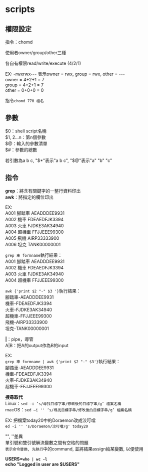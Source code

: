 # scripts

## 權限設定  
指令：chomd

使用者owner/group/other三種  

各自有權限read/write/execute
(4/2/1)

EX:
-rwxrwx---
表示owner = rwx, group = rwx, other = ---  
owner = 4+2+1 = 7  
group = 4+2+1 = 7  
other = 0+0+0 = 0  

指令`chomd 770 檔名`  

## 參數  
$0：shell script名稱  
$1, $2...$n：第n個參數  
$@：輸入的參數清單  
$#：參數的總數  

若引數為a b c, "$*"表示"a b c", "$@"表示"a" "b" "c"

## 指令  
**grep**：將含有關鍵字的一整行資料印出  
**awk**：將指定的欄位印出  

EX:  
A001 腳踏車 AEADDDEE9931  
A002 機車 FDEAEDFJK3394  
A003 火車 FJDKE3AK34940  
A004 超機車 FFJJEEE99300  
A005 飛機 AIRP33333900  
A006 坦克 TANK00000001  

`grep 車 formname`執行結果：  
A001 腳踏車 AEADDDEE9931  
A002 機車 FDEAEDFJK3394  
A003 火車 FJDKE3AK34940  
A004 超機車 FFJJEEE99300  

`awk {'print $2 "-" $3 '}`執行結果：  
腳踏車-AEADDDEE9931  
機車-FDEAEDFJK3394  
火車-FJDKE3AK34940  
超機車-FFJJEEE99300  
飛機-AIRP33333900  
坦克-TANK00000001 

**|**：pipe，導管  
A|B：把A的output作為B的input  

EX:  
`grep 車 formname | awk {'print $2 "-" $3'}`執行結果：  
腳踏車-AEADDDEE9931  
機車-FDEAEDFJK3394  
火車-FJDKE3AK34940  
超機車-FFJJEEE99300  

**搜尋取代**  
Linux：`sed –i ‘s/尋找目標字串/修改後的目標字串/g’ 檔案名稱`  
macOS：`sed –i '' ‘s/尋找目標字串/修改後的目標字串/g’ 檔案名稱` 

EX:
把檔案today20中的Doraemon改成洨叮噹  
`ed -i '' 's/Doraemon/洨叮噹/g' today20`  

"", ''差異  
單引號和雙引號解決變數之間有空格的問題  
``表示命令替換, 先執行``中的command, 並將結果assign給某變數, 以便使用  

**USERS=`who | wc -l`  
echo "Logged in user are $USERS"**  


